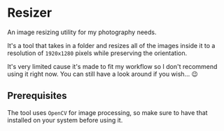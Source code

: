 # Resizer
An image resizing utility for my photography needs.

It's a tool that takes in a folder and resizes all of the images inside it to a resolution of `1920x1280` pixels while preserving the orientation.

It's very limited cause it's made to fit my workflow so I don't recommend using it right now. You can still have a look around if you wish... 😉

## Prerequisites
The tool uses `OpenCV` for image processing, so make sure to have that installed on your system before using it.
